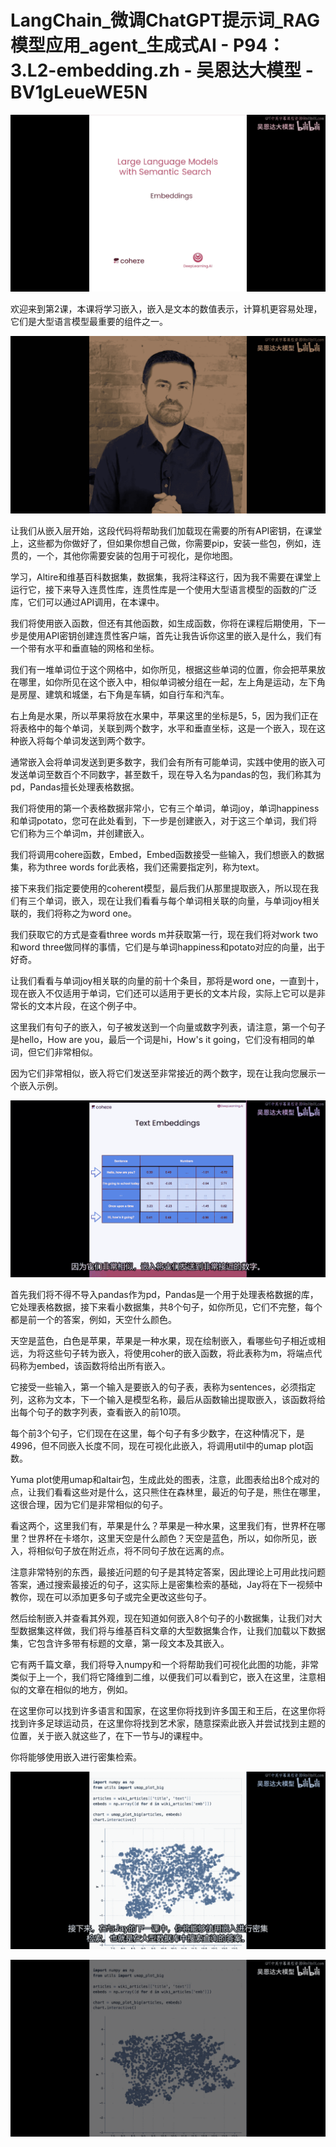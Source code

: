 # LangChain_微调ChatGPT提示词_RAG模型应用_agent_生成式AI - P94：3.L2-embedding.zh - 吴恩达大模型 - BV1gLeueWE5N

![](img/213144fde1154b00fd75651c4dfa5e35_0.png)

欢迎来到第2课，本课将学习嵌入，嵌入是文本的数值表示，计算机更容易处理，它们是大型语言模型最重要的组件之一。



![](img/213144fde1154b00fd75651c4dfa5e35_2.png)

让我们从嵌入层开始，这段代码将帮助我们加载现在需要的所有API密钥，在课堂上，这些都为你做好了，但如果你想自己做，你需要pip，安装一些包，例如，连贯的，一个，其他你需要安装的包用于可视化，是你地图。

学习，Altire和维基百科数据集，数据集，我将注释这行，因为我不需要在课堂上运行它，接下来导入连贯性库，连贯性库是一个使用大型语言模型的函数的广泛库，它们可以通过API调用，在本课中。

我们将使用嵌入函数，但还有其他函数，如生成函数，你将在课程后期使用，下一步是使用API密钥创建连贯性客户端，首先让我告诉你这里的嵌入是什么，我们有一个带有水平和垂直轴的网格和坐标。

我们有一堆单词位于这个网格中，如你所见，根据这些单词的位置，你会把苹果放在哪里，如你所见在这个嵌入中，相似单词被分组在一起，左上角是运动，左下角是房屋、建筑和城堡，右下角是车辆，如自行车和汽车。

右上角是水果，所以苹果将放在水果中，苹果这里的坐标是5，5，因为我们正在将表格中的每个单词，关联到两个数字，水平和垂直坐标，这是一个嵌入，现在这种嵌入将每个单词发送到两个数字。

通常嵌入会将单词发送到更多数字，我们会有所有可能单词，实践中使用的嵌入可发送单词至数百个不同数字，甚至数千，现在导入名为pandas的包，我们称其为pd，Pandas擅长处理表格数据。

我们将使用的第一个表格数据非常小，它有三个单词，单词joy，单词happiness和单词potato，您可在此处看到，下一步是创建嵌入，对于这三个单词，我们将它们称为三个单词m，并创建嵌入。

我们将调用cohere函数，Embed，Embed函数接受一些输入，我们想嵌入的数据集，称为three words for此表格，我们还需要指定列，称为text。

接下来我们指定要使用的coherent模型，最后我们从那里提取嵌入，所以现在我们有三个单词，嵌入，现在让我们看看与每个单词相关联的向量，与单词joy相关联的，我们将称之为word one。

我们获取它的方式是查看three words m并获取第一行，现在我们将对work two和word three做同样的事情，它们是与单词happiness和potato对应的向量，出于好奇。

让我们看看与单词joy相关联的向量的前十个条目，那将是word one，一直到十，现在嵌入不仅适用于单词，它们还可以适用于更长的文本片段，实际上它可以是非常长的文本片段，在这个例子中。

这里我们有句子的嵌入，句子被发送到一个向量或数字列表，请注意，第一个句子是hello，How are you，最后一个词是hi，How's it going，它们没有相同的单词，但它们非常相似。

因为它们非常相似，嵌入将它们发送至非常接近的两个数字，现在让我向您展示一个嵌入示例。

![](img/213144fde1154b00fd75651c4dfa5e35_4.png)

首先我们将不得不导入pandas作为pd，Pandas是一个用于处理表格数据的库，它处理表格数据，接下来看小数据集，共8个句子，如你所见，它们不完整，每个都是前一个的答案，例如，天空什么颜色。

天空是蓝色，白色是苹果，苹果是一种水果，现在绘制嵌入，看哪些句子相近或相远，为将这些句子转为嵌入，将使用coher的嵌入函数，将此表称为m，将端点代码称为embed，该函数将给出所有嵌入。

它接受一些输入，第一个输入是要嵌入的句子表，表称为sentences，必须指定列，这称为文本，下一个输入是模型名称，最后从函数输出提取嵌入，该函数将给出每个句子的数字列表，查看嵌入的前10项。

每个前3个句子，它们现在在这里，每个句子有多少数字，在这种情况下，是4996，但不同嵌入长度不同，现在可视化此嵌入，将调用util中的umap plot函数。

Yuma plot使用umap和altair包，生成此处的图表，注意，此图表给出8个成对的点，让我们看看这些对是什么，这只熊住在森林里，最近的句子是，熊住在哪里，这很合理，因为它们是非常相似的句子。

看这两个，这里我们有，苹果是什么？苹果是一种水果，这里我们有，世界杯在哪里？世界杯在卡塔尔，这里天空是什么颜色？天空是蓝色，所以，如你所见，嵌入，将相似句子放在附近点，将不同句子放在远离的点。

注意非常特别的东西，最接近问题的句子是其特定答案，因此理论上可用此找问题答案，通过搜索最接近的句子，这实际上是密集检索的基础，Jay将在下一视频中教你，现在可以添加更多句子或完全更改这些句子。

然后绘制嵌入并查看其外观，现在知道如何嵌入8个句子的小数据集，让我们对大型数据集这样做，我们将与维基百科文章的大型数据集合作，让我们加载以下数据集，它包含许多带有标题的文章，第一段文本及其嵌入。

它有两千篇文章，我们将导入numpy和一个将帮助我们可视化此图的功能，非常类似于上一个，我们将它降维到二维，以便我们可以看到它，嵌入在这里，注意相似的文章在相似的地方，例如。

在这里你可以找到许多语言和国家，在这里你将找到许多国王和王后，在这里你将找到许多足球运动员，在这里你将找到艺术家，随意探索此嵌入并尝试找到主题的位置，关于嵌入就这些了，在下一节与J的课程中。

你将能够使用嵌入进行密集检索。

![](img/213144fde1154b00fd75651c4dfa5e35_6.png)

![](img/213144fde1154b00fd75651c4dfa5e35_7.png)